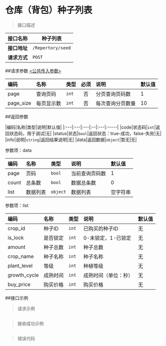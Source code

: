 # 仓库（背包）种子列表

>接口描述

| 接口名称 | 种子列表 |
|----------|--------|
|**接口地址**|```/Repertory/seed```|
|**请求方式**|```POST```|

##请求参数
[<公共传入参数>](../README.md)  

|编码|名称|类型|必须|说明|默认值|
|:---|:---|:---|:--:|:---|:-----|
|page|查询页码|```int```|否|分页查询页码数|1|
|page_size|每页显示数|```int```|否|每次查询分页数量|10|

##返回参数

|编码|名称|类型|说明|默认值|
|:---|:---|:---|:--|:---|:-----|
|code|状态码|```int```|返回状态码，用于调试|无|
|status|状态|```bool```|返回状态：true-成功，false-失败|无|
|info|说明|```string```|返回结果说明|无|
|data|返回数据|```object```|暂无|无|

参数项：data

|编码 |名称|类型|说明|默认值|
|:----|:---|:---|:---|:-----|
|page|页码|```bool```|当前查询页码数|1|
|count|总条数|```bool```|数据总条数|0|
|list|数据列表|```object```|数据列表|空字符串|

参数项：list

|编码 |名称|类型|说明|默认值|
|:----|:---|:---|:---|:-----|
|crop_id|种子ID|```int```|已购买的种子ID|无|
|is_lock|是否锁定|```int```|0-未锁定，1-已锁定|无|
|amount|种子总数|```int```|种子总数|无|
|crop_name|种子名称|```int```|种子名称|无|
|plant_level|等级|```int```|种植等级|无|
|growth_cycle|成熟时间|```int```|成熟时间（单位：秒）|无|
|buy_price|购买价格|```int```|购买价格|无|

##接口示例

>请求示例

```

```

>接收成功示例

```

```

>错误代码

